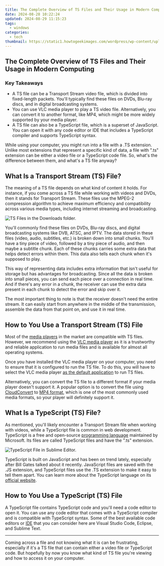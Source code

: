 ```yaml
---
title: The Complete Overview of TS Files and Their Usage in Modern Computing
date: 2024-08-28 10:22:24
updated: 2024-08-29 11:15:23
tags:
  - windows
categories:
  - tech
thumbnail: https://static1.howtogeekimages.com/wordpress/wp-content/uploads/2024/05/what-is-a-ts-file.jpg
---
```


## The Complete Overview of TS Files and Their Usage in Modern Computing

### Key Takeaways

* A TS file can be a Transport Stream video file, which is divided into fixed-length packets. You'll typically find these files on DVDs, Blu-ray discs, and in digital broadcasting systems.
* You can use VLC media player to play a TS video file. Alternatively, you can convert it to another format, like MP4, which might be more widely supported by your media player.
* A TS file can also be a TypeScript file, which is a superset of JavaScript. You can open it with any code editor or IDE that includes a TypeScript compiler and supports TypeScript syntax.

 While using your computer, you might run into a file with a .TS extension. Unlike most extensions that represent a specific kind of data, a file with ".ts" extension can be either a video file or a TypeScript code file. So, what's the difference between them, and what's a TS file anyway?

##  What Is a Transport Stream (TS) File?

 The meaning of a TS file depends on what kind of content it holds. For instance, if you come across a TS file while working with videos and DVDs, then it stands for Transport Stream. These files use the MPEG-2 compression algorithm to achieve maximum efficiency and compatibility across various media types, including internet streaming and broadcasting.

![TS Files in the Downloads folder.](https://static1.howtogeekimages.com/wordpress/wp-content/uploads/2024/05/ts-file.jpg) 

 You'll commonly find these files on DVDs, Blu-ray discs, and digital broadcasting systems like DVB, ATSC, and IPTV. The data stored in these files (video, audio, subtitles, etc.) is broken down into small chunks. You'll have a tiny piece of video, followed by a tiny piece of audio, and then maybe a subtitle chunk. Each of these chunks carries some extra data that helps detect errors within them. This data also tells each chunk when it's supposed to play.

 This way of representing data includes extra information that isn't useful for storage but has advantages for broadcasting. Since all the data is broken into small pieces, you can send each piece over a connection in real time. And if there's any error in a chunk, the receiver can use the extra data present in each chunk to detect the error and skip over it.

 The most important thing to note is that the receiver doesn't need the entire stream. It can easily start from anywhere in the middle of the transmission, assemble the data from that point on, and use it in real time.

##  How to You Use a Transport Stream (TS) File

 Most of the [media players](https://extra-information.techidaily.com/2024-approved-addressing-video-lag-on-photo-booth-experience/) in the market are compatible with TS files. However, we recommend using the [VLC media player](https://www.videolan.org/) as it is a trustworthy and reliable application to run media files and is available for almost all operating systems.

 Once you have installed the VLC media player on your computer, you need to ensure that it is configured to run the TS file. To do this, you will have to select the VLC media player [as the default application](https://some-approaches.techidaily.com/streamlined-editing-best-apps-compatible-with-macos-big-sur-for-2024/) to run TS files.

 Alternatively, you can convert the TS file to a different format if your media player doesn't support it. A popular option is to convert the file using [CloudConvert](https://cloudconvert.com/) to [MP4 format](https://facebook-video-footage.techidaily.com/updated-in-2024-cutting-edge-techniques-for-youtube-video-production-with-sony-vegas/), which is one of the most commonly used media formats, so your player will definitely support it.

##  What Is a TypeScript (TS) File?

 As mentioned, you'll likely encounter a Transport Stream file when working with videos, while a TypeScript file is common in web development. TypeScript is a free and open-source [programming language](https://extra-skills.techidaily.com/new-optimal-strategy-for-integrating-linktree-in-tiktok-profiles/) maintained by Microsoft. Its files are called TypeScript files and have the ".ts" extension.

![TypeScript File in Sublime Editor.](https://static1.howtogeekimages.com/wordpress/wp-content/uploads/2024/05/typescript-file-in-sublime-editor.jpg) 

 TypeScript is built on JavaScript and has been on trend lately, especially after Bill Gates talked about it recently. JavaScript files are saved with the .JS extension, and TypeScript files use the .TS extension to make it easy to tell them apart. You can learn more about the TypeScript language on its [official website](https://www.typescriptlang.org/).

##  How to You Use a TypeScript (TS) File

 A TypeScript file contains TypeScript code and you'll need a code editor to open it. You can use any code editor that comes with a TypeScript compiler and is compatible with TypeScript syntax. Some of the best available code editors or [IDE](https://fox-links.techidaily.com/instant-image-clarity-picart-background-cleansing-hacks-for-2024/) that you can consider here are Visual Studio Code, Eclipse, and Sublime Text.

---

 Coming across a file and not knowing what it is can be frustrating, especially if it's a TS file that can contain either a video file or TypeScript code. But hopefully by now you know what kind of TS file you're viewing and how to access it on your computer.

<ins class="adsbygoogle"
     style="display:block"
     data-ad-format="autorelaxed"
     data-ad-client="ca-pub-7571918770474297"
     data-ad-slot="1223367746"></ins>



<ins class="adsbygoogle"
     style="display:block"
     data-ad-client="ca-pub-7571918770474297"
     data-ad-slot="8358498916"
     data-ad-format="auto"
     data-full-width-responsive="true"></ins>
